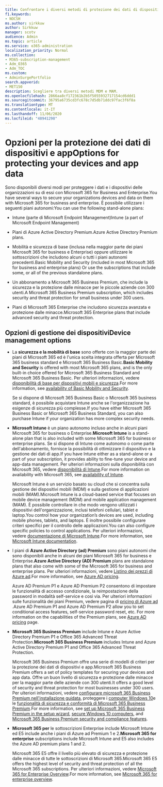 ```yaml
---
title: Confrontare i diversi metodi di protezione dei dati di dispositivi e app
f1.keywords:
- NOCSH
ms.author: sirkkuw
author: Sirkkuw
manager: scotv
audience: Admin
ms.topic: article
ms.service: o365-administration
localization_priority: Normal
ms.collection:
- M365-subscription-management
- Adm_O365
- Adm_TOC
ms.custom:
- AdminSurgePortfolio
search.appverid:
- MET150
description: Scegliere tra diversi metodi MDM e MAM.
ms.openlocfilehash: 2866aa8cf172361b2b5f5055932717154cd6ddd1
ms.sourcegitcommit: 36795a6735cd3fc678c7d5db71ddc97fac3f6f8a
ms.translationtype: MT
ms.contentlocale: it-IT
ms.lasthandoff: 11/06/2020
ms.locfileid: "48941298"
---
```

# <a name="options-for-protecting-your-devices-and-app-data"></a><span data-ttu-id="5ed29-103">Opzioni per la protezione dei dati di dispositivi e app</span><span class="sxs-lookup"><span data-stu-id="5ed29-103">Options for protecting your devices and app data</span></span>

<span data-ttu-id="5ed29-104">Sono disponibili diversi modi per proteggere i dati e i dispositivi delle organizzazioni su di essi con Microsoft 365 for Business and Enterprise.</span><span class="sxs-lookup"><span data-stu-id="5ed29-104">You have several ways to secure your organizations devices and data on them with Microsoft 365 for business and enterprise.</span></span> <span data-ttu-id="5ed29-105">È possibile utilizzare i seguenti piani autonomi:</span><span class="sxs-lookup"><span data-stu-id="5ed29-105">You can use the following stand-alone plans:</span></span>

- <span data-ttu-id="5ed29-106">Intune (parte di Microsoft Endpoint Management)</span><span class="sxs-lookup"><span data-stu-id="5ed29-106">Intune (a part of Microsoft Endpoint Management)</span></span>
- <span data-ttu-id="5ed29-107">Piani di Azure Active Directory Premium.</span><span class="sxs-lookup"><span data-stu-id="5ed29-107">Azure Active Directory Premium plans.</span></span>
- <span data-ttu-id="5ed29-108">Mobilità e sicurezza di base (inclusa nella maggior parte dei piani Microsoft 365 for business e Enterprise) oppure utilizzare le sottoscrizioni che includono alcuni o tutti i piani autonomi precedenti.</span><span class="sxs-lookup"><span data-stu-id="5ed29-108">Basic Mobility and Security (included in most Microsoft 365 for business and enterprise plans) Or use the subscriptions that include some, or all of the previous standalone plans.</span></span>

- <span data-ttu-id="5ed29-109">Un abbonamento a Microsoft 365 Business Premium, che include la sicurezza e la protezione dalle minacce per le piccole aziende con 300 utenti.</span><span class="sxs-lookup"><span data-stu-id="5ed29-109">A Microsoft 365 Business Premium subscription, which includes security and threat protection for small business under 300 users.</span></span>
- <span data-ttu-id="5ed29-110">Piani di Microsoft 365 Enterprise che includono sicurezza avanzata e protezione dalle minacce.</span><span class="sxs-lookup"><span data-stu-id="5ed29-110">Microsoft 365 Enterprise plans that include advanced security and threat protection.</span></span>

## <a name="device-management-options"></a><span data-ttu-id="5ed29-111">Opzioni di gestione dei dispositivi</span><span class="sxs-lookup"><span data-stu-id="5ed29-111">Device management options</span></span>

- <span data-ttu-id="5ed29-112">La **sicurezza e la mobilità di base** sono offerte con la maggior parte dei piani di Microsoft 365 ed è l'unica scelta integrata offerta per Microsoft 365 business standard e Microsoft 365 Business Basic.</span><span class="sxs-lookup"><span data-stu-id="5ed29-112">**Basic Mobility and Security** is offered with most Microsoft 365 plans, and is the only built-in choice offered for Microsoft 365 Business Standard and Microsoft 365 Business Basic.</span></span> <span data-ttu-id="5ed29-113">Per ulteriori informazioni, vedere [disponibilità di base per dispositivi mobili e sicurezza](../basic-mobility-security/choose-between-basic-mobility-and-security-and-intune.md#availability-of-basic-mobility-and-security-and-intune).</span><span class="sxs-lookup"><span data-stu-id="5ed29-113">For more information, see [availability of Basic Mobility and Security](../basic-mobility-security/choose-between-basic-mobility-and-security-and-intune.md#availability-of-basic-mobility-and-security-and-intune).</span></span> 

    <span data-ttu-id="5ed29-114">Se si dispone di Microsoft 365 Business Basic o Microsoft 365 business standard, è possibile acquistare Intune anche se l'organizzazione ha esigenze di sicurezza più complesse.</span><span class="sxs-lookup"><span data-stu-id="5ed29-114">If you have either Microsoft 365 Business Basic or Microsoft 365 Business Standard, you can also purchase Intune if your organization has more complex security needs.</span></span>
 
- <span data-ttu-id="5ed29-115">**Microsoft Intune** è un piano autonomo incluso anche in alcuni piani Microsoft 365 for business o Enterprise.</span><span class="sxs-lookup"><span data-stu-id="5ed29-115">**Microsoft Intune** is a stand-alone plan that is also included with some Microsoft 365 for business or enterprise plans.</span></span> <span data-ttu-id="5ed29-116">Se si dispone di Intune come autonomo o come parte dell'abbonamento, fornisce la possibilità di ottimizzare il dispositivo e la gestione dei dati di app.</span><span class="sxs-lookup"><span data-stu-id="5ed29-116">If you have Intune either as a stand-alone or a part of your subscription, it provides ability to fine-tune your device and app-data management.</span></span> <span data-ttu-id="5ed29-117">Per ulteriori informazioni sulla disponibilità con Microsoft 365, vedere [disponibilità di Intune](../basic-mobility-security/choose-between-basic-mobility-and-security-and-intune.md#availability-of-basic-mobility-and-security-and-intune).</span><span class="sxs-lookup"><span data-stu-id="5ed29-117">For more information on availability with Microsoft 365, see [availability of Intune](../basic-mobility-security/choose-between-basic-mobility-and-security-and-intune.md#availability-of-basic-mobility-and-security-and-intune).</span></span>

    <span data-ttu-id="5ed29-118">Microsoft Intune è un servizio basato su cloud che si concentra sulla gestione dei dispositivi mobili (MDM) e sulla gestione di applicazioni mobili (MAM).</span><span class="sxs-lookup"><span data-stu-id="5ed29-118">Microsoft Intune is a cloud-based service that focuses on mobile device management (MDM) and mobile application management (MAM).</span></span> <span data-ttu-id="5ed29-119">È possibile controllare in che modo vengono utilizzati i dispositivi dell'organizzazione, inclusi telefoni cellulari, tablet e laptop.</span><span class="sxs-lookup"><span data-stu-id="5ed29-119">You control how your organization’s devices are used, including mobile phones, tablets, and laptops.</span></span> <span data-ttu-id="5ed29-120">È inoltre possibile configurare criteri specifici per il controllo delle applicazioni.</span><span class="sxs-lookup"><span data-stu-id="5ed29-120">You can also configure specific policies to control applications.</span></span> <span data-ttu-id="5ed29-121">Per ulteriori informazioni, vedere [documentazione di Microsoft Intune](https://docs.microsoft.com/mem/intune/).</span><span class="sxs-lookup"><span data-stu-id="5ed29-121">For more information, see [Microsoft Intune documentation](https://docs.microsoft.com/mem/intune/).</span></span>

- <span data-ttu-id="5ed29-122">I piani di **Azure Active Directory (ad) Premium** sono piani autonomi che sono disponibili anche in alcuni dei piani Microsoft 365 for business e Enterprise.</span><span class="sxs-lookup"><span data-stu-id="5ed29-122">**Azure Active Directory (AD) Premium** plans are standalone plans that also come with some of the Microsoft 365 for business and enterprise plans.</span></span> <span data-ttu-id="5ed29-123">Per ulteriori informazioni, vedere [Listino dei prezzi di Azure ad](https://azure.microsoft.com/pricing/details/active-directory/).</span><span class="sxs-lookup"><span data-stu-id="5ed29-123">For more information, see [Azure AD pricing](https://azure.microsoft.com/pricing/details/active-directory/).</span></span>

     <span data-ttu-id="5ed29-124">Azure AD Premium P1 e Azure AD Premium P2 consentono di impostare le funzionalità di accesso condizionale, la reimpostazione della password in modalità self-service e così via. Per ulteriori informazioni sulle funzionalità dei piani Premium, vedere pagina di [pricing di Azure ad](https://azure.microsoft.com/pricing/details/active-directory/) .</span><span class="sxs-lookup"><span data-stu-id="5ed29-124">Azure AD Premium P1 and Azure AD Premium P2 allow you to set conditional access features, self-service password reset, etc. For more information on the capabilities of the Premium plans, see [Azure AD pricing](https://azure.microsoft.com/pricing/details/active-directory/) page.</span></span>
- <span data-ttu-id="5ed29-125">**Microsoft 365 Business Premium** include Intune e Azure Active Directory Premium P1 e Office 365 Advanced Threat Protection.</span><span class="sxs-lookup"><span data-stu-id="5ed29-125">**Microsoft 365 Business Premium** includes Intune and Azure Active Directory Premium P1 and Office 365 Advanced Threat Protection.</span></span> 
 
    <span data-ttu-id="5ed29-126">Microsoft 365 Business Premium offre una serie di modelli di criteri per la protezione dei dati di dispositivi e app.</span><span class="sxs-lookup"><span data-stu-id="5ed29-126">Microsoft 365 Business Premium offers a set of policy templates for securing your devices and app data.</span></span> <span data-ttu-id="5ed29-127">Offre un buon livello di sicurezza e protezione dalle minacce per la maggior parte delle aziende con 300 utenti.</span><span class="sxs-lookup"><span data-stu-id="5ed29-127">It offers a good level of security and threat protection for most businesses under 300 users.</span></span> <span data-ttu-id="5ed29-128">Per ulteriori informazioni, vedere [configurare microsoft 365 Business Premium nell'installazione guidata](../../business/set-up.md), proteggere i [computer Windows 10](../../business/secure-win-10-pcs.md)e le [funzionalità di sicurezza e conformità di Microsoft 365 Business Premium](../../business/security-features.md).</span><span class="sxs-lookup"><span data-stu-id="5ed29-128">For more information, see [set up Microsoft 365 Business Premium in the setup wizard](../../business/set-up.md), [secure Windows 10 computers](../../business/secure-win-10-pcs.md),  and [Microsoft 365 Business Premium security and compliance features](../../business/security-features.md).</span></span>

- <span data-ttu-id="5ed29-129">**Microsoft 365 per** le sottoscrizioni Enterprise include Microsoft Intune ed E5 include anche i piani di Azure ad Premium 1 e 2.</span><span class="sxs-lookup"><span data-stu-id="5ed29-129">**Microsoft 365 for enterprise** subscriptions include Microsoft Intune and E5 also includes the Azure AD premium plans 1 and 2.</span></span>

    <span data-ttu-id="5ed29-130">Microsoft 365 E5 offre il livello più elevato di sicurezza e protezione dalle minacce di tutte le sottoscrizioni di Microsoft 365.</span><span class="sxs-lookup"><span data-stu-id="5ed29-130">Microsoft 365 E5 offers the highest level of security and threat protection of all the Microsoft 365 subscriptions.</span></span> <span data-ttu-id="5ed29-131">Per ulteriori informazioni, vedere [Microsoft 365 for Enterprise Overview](../../enterprise/microsoft-365-overview.md).</span><span class="sxs-lookup"><span data-stu-id="5ed29-131">For more information, see [Microsoft 365 for enterprise overview](../../enterprise/microsoft-365-overview.md).</span></span>
